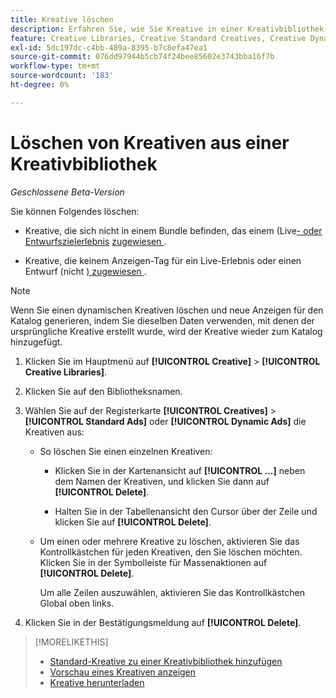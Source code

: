```yaml
---
title: Kreative löschen
description: Erfahren Sie, wie Sie Kreative in einer Kreativbibliothek löschen.
feature: Creative Libraries, Creative Standard Creatives, Creative Dynamic Creatives
exl-id: 5dc197dc-c4bb-489a-8395-b7c8efa47ea1
source-git-commit: 076dd97944b5cb74f24bee85602e3743bba16f7b
workflow-type: tm+mt
source-wordcount: '183'
ht-degree: 0%

---
```


# Löschen von Kreativen aus einer Kreativbibliothek

*Geschlossene Beta-Version*

Sie können Folgendes löschen:

* Kreative, die sich nicht in einem Bundle befinden, das einem (Live[- oder Entwurfszielerlebnis](/help/creative/experiences/experience-about.md#experience-statuses-experience-statuses) [ zugewiesen ](/help/creative/experiences/experience-about.md).

* Kreative, die keinem Anzeigen-Tag für ein Live-Erlebnis oder einen Entwurf (nicht [) zugewiesen ](/help/creative/experiences/experience-about.md).

>[!NOTE]
>
>Wenn Sie einen dynamischen Kreativen löschen und neue Anzeigen für den Katalog generieren, indem Sie dieselben Daten verwenden, mit denen der ursprüngliche Kreative erstellt wurde, wird der Kreative wieder zum Katalog hinzugefügt.

1. Klicken Sie im Hauptmenü auf **[!UICONTROL Creative]** > **[!UICONTROL Creative Libraries]**.

1. Klicken Sie auf den Bibliotheksnamen.

1. Wählen Sie auf der Registerkarte **[!UICONTROL Creatives]** > **[!UICONTROL Standard Ads]** oder **[!UICONTROL Dynamic Ads]** die Kreativen aus:

   * So löschen Sie einen einzelnen Kreativen:

      * Klicken Sie in der Kartenansicht auf **[!UICONTROL ...]** neben dem Namen der Kreativen, und klicken Sie dann auf **[!UICONTROL Delete]**.

      * Halten Sie in der Tabellenansicht den Cursor über der Zeile und klicken Sie auf **[!UICONTROL Delete]**.

   * Um einen oder mehrere Kreative zu löschen, aktivieren Sie das Kontrollkästchen für jeden Kreativen, den Sie löschen möchten. Klicken Sie in der Symbolleiste für Massenaktionen auf **[!UICONTROL Delete]**.

     Um alle Zeilen auszuwählen, aktivieren Sie das Kontrollkästchen Global oben links.

1. Klicken Sie in der Bestätigungsmeldung auf **[!UICONTROL Delete]**.

>[!MORELIKETHIS]
>
>* [Standard-Kreative zu einer Kreativbibliothek hinzufügen](creative-add-standard.md)
>* [Vorschau eines Kreativen anzeigen](creative-preview.md)
>* [Kreative herunterladen](creative-download.md)
